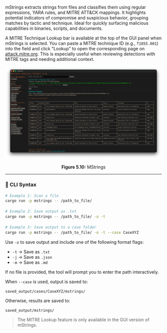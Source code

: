 mStrings extracts strings from files and classifies them using regular expressions, YARA rules, and MITRE ATT&CK mappings. It highlights potential indicators of compromise and suspicious behavior, grouping matches by tactic and technique. Ideal for quickly surfacing malicious capabilities in binaries, scripts, and documents.

A MITRE Technique Lookup bar is available at the top of the GUI panel when mStrings is selected. You can paste a MITRE technique ID (e.g., `T1055.001`) into the field and click "Lookup" to open the corresponding page on [attack.mitre.org](https://attack.mitre.org/). This is especially useful when reviewing detections with MITRE tags and needing additional context.

![MStrings](../images/mstrings.png)

<p align="center"><strong>Figure 5.10:</strong> MStrings</p>

---

### 🔧 CLI Syntax

```bash
# Example 1: Scan a file
cargo run -p mstrings -- /path_to_file/

# Example 2: Save output as .txt
cargo run -p mstrings -- /path_to_file/ -o -t

# Example 3: Save output to a case folder
cargo run -p mstrings -- /path_to_file/ -o -t --case CaseXYZ
```

Use `-o` to save output and include one of the following format flags:
- `-t` → Save as `.txt`
- `-j` → Save as `.json`
- `-m` → Save as `.md`

If no file is provided, the tool will prompt you to enter the path interactively.

When `--case` is used, output is saved to:

```
saved_output/cases/CaseXYZ/mstrings/
```

Otherwise, results are saved to:

```
saved_output/mstrings/
```

> The MITRE Lookup feature is only available in the GUI version of mStrings.
